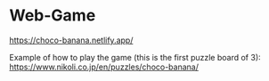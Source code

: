 # Web-Game

https://choco-banana.netlify.app/

Example of how to play the game (this is the first puzzle board of 3):
https://www.nikoli.co.jp/en/puzzles/choco-banana/
